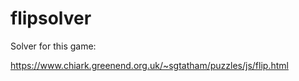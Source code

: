 # flipsolver

Solver for this game:

https://www.chiark.greenend.org.uk/~sgtatham/puzzles/js/flip.html